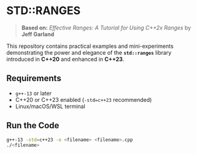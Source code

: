 # **STD::RANGES**
>  **Based on:** _Effective Ranges: A Tutorial for Using C++2x Ranges_ by **Jeff Garland**  

This repository contains practical examples and mini-experiments demonstrating the power and elegance of the **`std::ranges`** library introduced in **C++20** and enhanced in **C++23**.


## Requirements

- `g++-13` or later
- C++20 or C++23 enabled (`-std=c++23` recommended)
- Linux/macOS/WSL terminal

## Run the Code

```bash
g++-13 -std=c++23 -o <filename> <filename>.cpp
./<filename>
